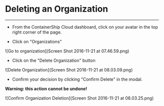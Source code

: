 # Deleting an Organization

--- 

* From the ContainerShip Cloud dashboard, click on your avatar in the top right corner of the page.

* Click on "Organizations"

![Go to organization](Screen Shot 2016-11-21 at 07.46.59.png)

* Click on the "Delete Organization" button

![Delete Organization](Screen Shot 2016-11-21 at 08.03.09.png)

* Confirm your decision by clicking "Confirm Delete" in the modal.

**Warning: this action cannot be undone!**

![Confirm Organization Deletion](Screen Shot 2016-11-21 at 08.03.25.png)
